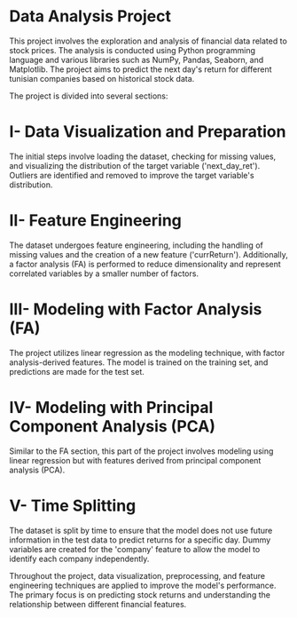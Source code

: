 # Data Analysis Project
This project involves the exploration and analysis of financial data related to stock prices. The analysis is conducted using Python programming language and various libraries such as NumPy, Pandas, Seaborn, and Matplotlib. The project aims to predict the next day's return for different tunisian companies based on historical stock data.

The project is divided into several sections:

# I- Data Visualization and Preparation
The initial steps involve loading the dataset, checking for missing values, and visualizing the distribution of the target variable ('next_day_ret'). Outliers are identified and removed to improve the target variable's distribution.

# II- Feature Engineering
The dataset undergoes feature engineering, including the handling of missing values and the creation of a new feature ('currReturn'). Additionally, a factor analysis (FA) is performed to reduce dimensionality and represent correlated variables by a smaller number of factors.

# III- Modeling with Factor Analysis (FA)
The project utilizes linear regression as the modeling technique, with factor analysis-derived features. The model is trained on the training set, and predictions are made for the test set.

# IV- Modeling with Principal Component Analysis (PCA)
Similar to the FA section, this part of the project involves modeling using linear regression but with features derived from principal component analysis (PCA).

# V- Time Splitting
The dataset is split by time to ensure that the model does not use future information in the test data to predict returns for a specific day. Dummy variables are created for the 'company' feature to allow the model to identify each company independently.

Throughout the project, data visualization, preprocessing, and feature engineering techniques are applied to improve the model's performance. The primary focus is on predicting stock returns and understanding the relationship between different financial features.
